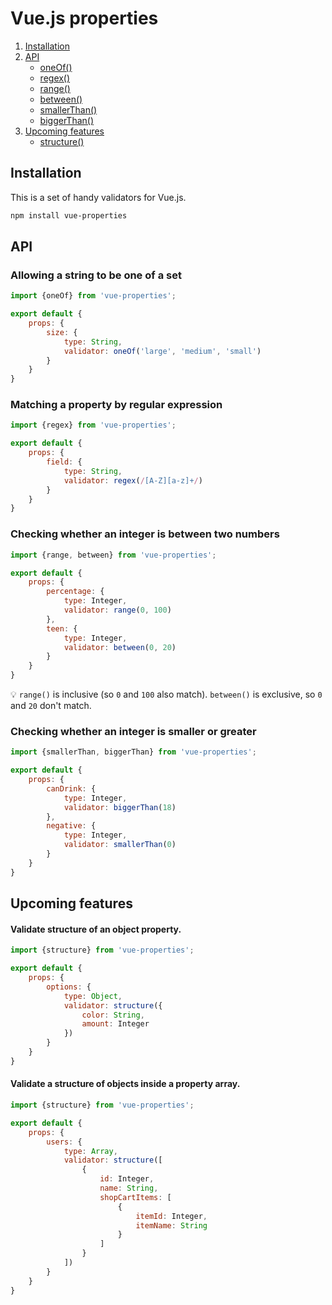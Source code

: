 # Vue.js properties

1. [Installation](#installation)
2. [API](#api)
    * [oneOf()](#allowing-a-string-to-be-one-of-a-set)
    * [regex()](#matching-a-property-by-regular-expression)
    * [range()](#checking-whether-an-integer-is-between-two-numbers)
    * [between()](#checking-whether-an-integer-is-between-two-numbers)
    * [smallerThan()](#checking-whether-an-integer-is-smaller-or-greater)
    * [biggerThan()](#checking-whether-an-integer-is-smaller-or-greater)
3. [Upcoming features](#upcoming-features)
    * [structure()](#validate-structure-of-an-object-property)

## Installation

This is a set of handy validators for Vue.js.

```bash
npm install vue-properties
```

## API

### Allowing a string to be one of a set

```js
import {oneOf} from 'vue-properties';

export default {
    props: {
        size: {
            type: String,
            validator: oneOf('large', 'medium', 'small')
        }
    }
}
```

### Matching a property by regular expression
```js
import {regex} from 'vue-properties';

export default {
    props: {
        field: {
            type: String,
            validator: regex(/[A-Z][a-z]+/)
        }
    }
}
```


### Checking whether an integer is between two numbers
```js
import {range, between} from 'vue-properties';

export default {
    props: {
        percentage: {
            type: Integer,
            validator: range(0, 100)
        },
        teen: {
            type: Integer,
            validator: between(0, 20)
        }
    }
}
```
:bulb: `range()` is inclusive (so `0` and `100` also match). `between()` is exclusive, so `0` and `20` don't match.

### Checking whether an integer is smaller or greater

```js
import {smallerThan, biggerThan} from 'vue-properties';

export default {
    props: {
        canDrink: {
            type: Integer,
            validator: biggerThan(18)
        },
        negative: {
            type: Integer,
            validator: smallerThan(0)
        }
    }
}
```

## Upcoming features

#### Validate structure of an object property.


```js
import {structure} from 'vue-properties';

export default {
    props: {
        options: {
            type: Object,
            validator: structure({
                color: String,
                amount: Integer
            })
        }
    }
}
```

#### Validate a structure of objects inside a property array.

```js
import {structure} from 'vue-properties';

export default {
    props: {
        users: {
            type: Array,
            validator: structure([
                {
                    id: Integer,
                    name: String,
                    shopCartItems: [
                        {
                            itemId: Integer,
                            itemName: String
                        }
                    ]
                }
            ])
        }
    }
}
```
